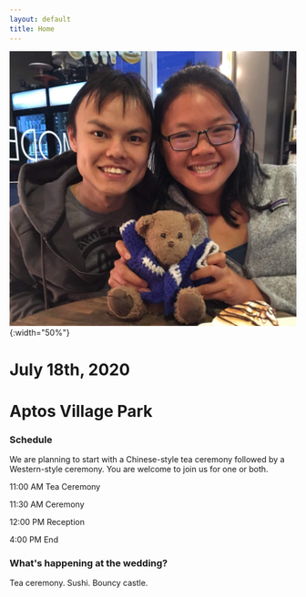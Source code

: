 ```yaml
---
layout: default
title: Home
---
```

![Jean and JJ](images/about_us.jpg){:width="50%"}
# July 18th, 2020
# Aptos Village Park

### Schedule

We are planning to start with a Chinese-style tea ceremony followed by a Western-style ceremony.
You are welcome to join us for one or both.

11:00 AM Tea Ceremony

11:30 AM Ceremony

12:00 PM Reception

4:00 PM End

### What's happening at the wedding?
Tea ceremony. Sushi. Bouncy castle.
